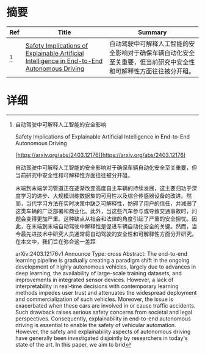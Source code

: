 # 摘要

| Ref | Title | Summary |
| --- | --- | --- |
| [^1] | [Safety Implications of Explainable Artificial Intelligence in End-to-End Autonomous Driving](https://arxiv.org/abs/2403.12176) | 自动驾驶中可解释人工智能的安全影响对于确保车辆自动化安全至关重要，但当前研究中安全性和可解释性方面往往被分开砠。 |

# 详细

[^1]: 自动驾驶中可解释人工智能的安全影响

    Safety Implications of Explainable Artificial Intelligence in End-to-End Autonomous Driving

    [https://arxiv.org/abs/2403.12176](https://arxiv.org/abs/2403.12176)

    自动驾驶中可解释人工智能的安全影响对于确保车辆自动化安全至关重要，但当前研究中安全性和可解释性方面往往被分开砠。

    

    末端到末端学习管道正在逐渐改变高度自主车辆的持续发展，这主要归功于深度学习的进步、大规模训练数据集的可用性以及综合传感器设备的改进。然而，当代学习方法在实时决策中缺乏可解释性，妨碍了用户的信任，并减弱了这类车辆的广泛部署和商业化。此外，当这些汽车参与或导致交通事故时，问题会变得更加严重。这种缺点从社会和法律的角度引起了严重的安全担忧。因此，在末端到末端自动驾驶中解释性是促进车辆自动化安全的关键。然而，当今最先进技术中研究人员通常将自动驾驶的安全性和可解释性方面分开研究。在本文中，我们旨在弥合这一差距

    arXiv:2403.12176v1 Announce Type: cross  Abstract: The end-to-end learning pipeline is gradually creating a paradigm shift in the ongoing development of highly autonomous vehicles, largely due to advances in deep learning, the availability of large-scale training datasets, and improvements in integrated sensor devices. However, a lack of interpretability in real-time decisions with contemporary learning methods impedes user trust and attenuates the widespread deployment and commercialization of such vehicles. Moreover, the issue is exacerbated when these cars are involved in or cause traffic accidents. Such drawback raises serious safety concerns from societal and legal perspectives. Consequently, explainability in end-to-end autonomous driving is essential to enable the safety of vehicular automation. However, the safety and explainability aspects of autonomous driving have generally been investigated disjointly by researchers in today's state of the art. In this paper, we aim to brid
    

